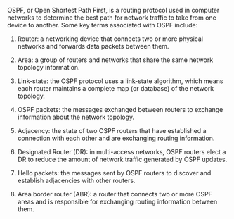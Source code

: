 OSPF, or Open Shortest Path First, is a routing protocol used in computer networks to determine the best path for network traffic to take from one device to another. Some key terms associated with OSPF include:

1. Router: a networking device that connects two or more physical networks and forwards data packets between them.

2. Area: a group of routers and networks that share the same network topology information.

3. Link-state: the OSPF protocol uses a link-state algorithm, which means each router maintains a complete map (or database) of the network topology.

4. OSPF packets: the messages exchanged between routers to exchange information about the network topology.

5. Adjacency: the state of two OSPF routers that have established a connection with each other and are exchanging routing information.

6. Designated Router (DR): in multi-access networks, OSPF routers elect a DR to reduce the amount of network traffic generated by OSPF updates.

7. Hello packets: the messages sent by OSPF routers to discover and establish adjacencies with other routers.

8. Area border router (ABR): a router that connects two or more OSPF areas and is responsible for exchanging routing information between them.
